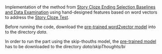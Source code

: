 Implementation of the method from [Story Cloze Ending Selection Baselines and Data Examination](https://arxiv.org/pdf/1703.04330.pdf) using hand-designed features based on word vectors to address the [Story Cloze Test](http://www.coli.uni-saarland.de/~mroth/LSDSem/pdfs/LSDSem06.pdf).

Before running the code, download the [pre-trained word2vector model](https://s3.amazonaws.com/dl4j-distribution/GoogleNews-vectors-negative300.bin.gz) into to the directory _data_.

In order to run the part using the skip-thouths model, the [pre-trained model](http://download.tensorflow.org/models/skip_thoughts_bi_2017_02_16.tar.gz) has to be downloaded to the directory _data/skipThoughts/bi_
